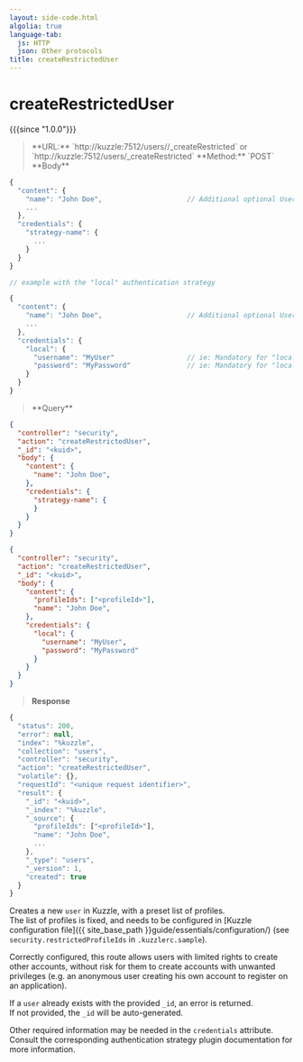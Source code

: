 ```yaml
---
layout: side-code.html
algolia: true
language-tab:
  js: HTTP
  json: Other protocols
title: createRestrictedUser
---
```



# createRestrictedUser

{{{since "1.0.0"}}}


<blockquote class="js">
<p>
**URL:** `http://kuzzle:7512/users/<kuid>/_createRestricted` or `http://kuzzle:7512/users/_createRestricted`  
**Method:** `POST`  
**Body**
</p>
</blockquote>

```js
{
  "content": {
    "name": "John Doe",                     // Additional optional User properties
    ...
  },
  "credentials": {
    "strategy-name": {
      ...
    }
  }
}

// example with the "local" authentication strategy

{
  "content": {
    "name": "John Doe",                     // Additional optional User properties
    ...
  },
  "credentials": {
    "local": {
      "username": "MyUser"                  // ie: Mandatory for "local" authentication plugin
      "password": "MyPassword"              // ie: Mandatory for "local" authentication plugin
    }
  }
}
```

<blockquote class="json">
<p>
**Query**
</p>
</blockquote>

```json
{
  "controller": "security",
  "action": "createRestrictedUser",
  "_id": "<kuid>",                           
  "body": {
    "content": {
      "name": "John Doe",    
    },
    "credentials": {
      "strategy-name": {
      }
    }
  }
}
```

```json
{
  "controller": "security",
  "action": "createRestrictedUser",
  "_id": "<kuid>",                        
  "body": {
    "content": {
      "profileIds": ["<profileId>"],   
      "name": "John Doe",                 
    },
    "credentials": {
      "local": {
        "username": "MyUser",
        "password": "MyPassword"
      }
    }
  }
}
```

>**Response**

```javascript
{
  "status": 200,
  "error": null,
  "index": "%kuzzle",
  "collection": "users",
  "controller": "security",
  "action": "createRestrictedUser",
  "volatile": {},
  "requestId": "<unique request identifier>",
  "result": {
    "_id": "<kuid>",
    "_index": "%kuzzle",
    "_source": {
      "profileIds": ["<profileId>"],
      "name": "John Doe",
      ...
    },
    "_type": "users",
    "_version": 1,
    "created": true
  }
}
```

Creates a new `user` in Kuzzle, with a preset list of profiles.  
The list of profiles is fixed, and needs to be configured in [Kuzzle configuration file]({{ site_base_path }}guide/essentials/configuration/) (see `security.restrictedProfileIds` in `.kuzzlerc.sample`).

Correctly configured, this route allows users with limited rights to create other accounts, without risk for them to create accounts with unwanted privileges (e.g. an anonymous user creating his own account to register on an application).

If a `user` already exists with the provided `_id`, an error is returned.  
If not provided, the `_id` will be auto-generated.

Other required information may be needed in the `credentials` attribute. Consult the corresponding authentication strategy plugin documentation for more information.
